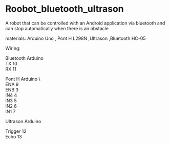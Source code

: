 # Roobot_bluetooth_ultrason
 A robot that can be controlled with an Android application via bluetooth and can stop automatically when there is an obstacle

materials: Arduino Uno , Pont H L298N ,Ultrason ,Bluetooth HC-05

Wiring:

Bluetooth         Arduino\
TX                10\
RX                11




Pont H            Arduino \    
  ENA                9    \
  ENB                3    \
  IN4                4    \
  IN3                5    \
  IN2                6    \
  IN1                7   
  
  
  
  
  Ultrason        Arduino 

 Trigger            12   \
 Echo               13   
